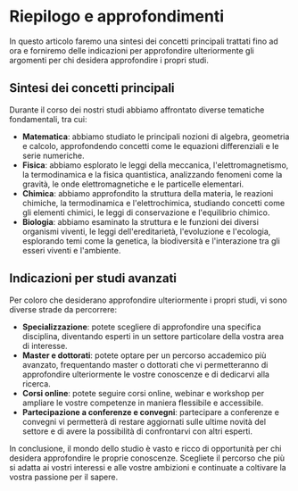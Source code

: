 # Riepilogo e approfondimenti

In questo articolo faremo una sintesi dei concetti principali trattati fino ad ora e forniremo delle indicazioni per approfondire ulteriormente gli argomenti per chi desidera approfondire i propri studi.

## Sintesi dei concetti principali

Durante il corso dei nostri studi abbiamo affrontato diverse tematiche fondamentali, tra cui:

- **Matematica**: abbiamo studiato le principali nozioni di algebra, geometria e calcolo, approfondendo concetti come le equazioni differenziali e le serie numeriche.
- **Fisica**: abbiamo esplorato le leggi della meccanica, l'elettromagnetismo, la termodinamica e la fisica quantistica, analizzando fenomeni come la gravità, le onde elettromagnetiche e le particelle elementari.
- **Chimica**: abbiamo approfondito la struttura della materia, le reazioni chimiche, la termodinamica e l'elettrochimica, studiando concetti come gli elementi chimici, le leggi di conservazione e l'equilibrio chimico.
- **Biologia**: abbiamo esaminato la struttura e le funzioni dei diversi organismi viventi, le leggi dell'ereditarietà, l'evoluzione e l'ecologia, esplorando temi come la genetica, la biodiversità e l'interazione tra gli esseri viventi e l'ambiente.

## Indicazioni per studi avanzati

Per coloro che desiderano approfondire ulteriormente i propri studi, vi sono diverse strade da percorrere:

- **Specializzazione**: potete scegliere di approfondire una specifica disciplina, diventando esperti in un settore particolare della vostra area di interesse.
- **Master e dottorati**: potete optare per un percorso accademico più avanzato, frequentando master o dottorati che vi permetteranno di approfondire ulteriormente le vostre conoscenze e di dedicarvi alla ricerca.
- **Corsi online**: potete seguire corsi online, webinar e workshop per ampliare le vostre competenze in maniera flessibile e accessibile.
- **Partecipazione a conferenze e convegni**: partecipare a conferenze e convegni vi permetterà di restare aggiornati sulle ultime novità del settore e di avere la possibilità di confrontarvi con altri esperti.

In conclusione, il mondo dello studio è vasto e ricco di opportunità per chi desidera approfondire le proprie conoscenze. Scegliete il percorso che più si adatta ai vostri interessi e alle vostre ambizioni e continuate a coltivare la vostra passione per il sapere.